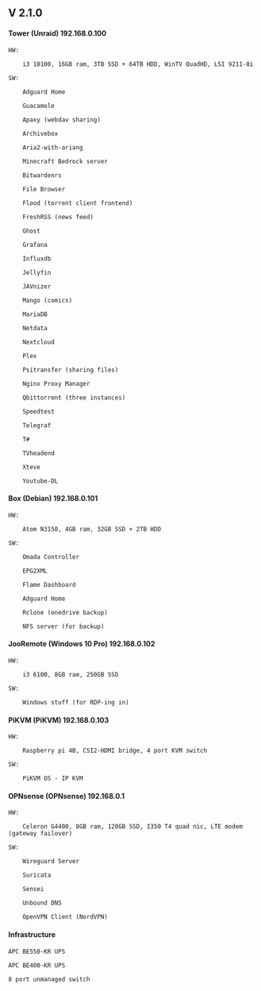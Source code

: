 ## V 2.1.0

#### Tower (Unraid) 192.168.0.100

    HW:
  
        i3 10100, 16GB ram, 3TB SSD + 64TB HDD, WinTV QuadHD, LSI 9211-8i
    
    SW:
    
        Adguard Home
  
        Guacamole
    
        Apaxy (webdav sharing)
    
        Archivebox
        
        Aria2-with-ariang
        
        Minecraft Bedrock server
    
        Bitwardenrs
        
        File Browser
    
        Flood (torrent client frontend)
    
        FreshRSS (news feed)
    
        Ghost
    
        Grafana
    
        Influxdb
    
        Jellyfin

        JAVnizer
    
        Mango (comics)
        
        MariaDB
    
        Netdata
    
        Nextcloud
    
        Plex
    
        Psitransfer (sharing files)
        
        Nginx Proxy Manager
    
        Qbittorrent (three instances)
        
        Speedtest
    
        Telegraf
    
        T#
    
        TVheadend
    
        Xteve
        
        Youtube-DL

#### Box (Debian) 192.168.0.101

    HW:

        Atom N3150, 4GB ram, 32GB SSD + 2TB HDD
    
    SW:
    
        Omada Controller
        
        EPG2XML
        
        Flame Dashboard
        
        Adguard Home
        
        Rclone (onedrive backup)
        
        NFS server (for backup)

#### JooRemote (Windows 10 Pro) 192.168.0.102

    HW:
    
        i3 6100, 8GB ram, 250GB SSD
    
    SW:
    
        Windows stuff (for RDP-ing in)

#### PiKVM (PiKVM) 192.168.0.103

    HW:
    
        Raspberry pi 4B, CSI2-HDMI bridge, 4 port KVM switch
        
    SW:
    
        PiKVM OS - IP KVM
        
#### OPNsense (OPNsense) 192.168.0.1

    HW:
    
        Celeron G4400, 8GB ram, 120GB SSD, I350 T4 quad nic, LTE modem (gateway failover)
        
    SW:
    
        Wireguard Server
        
        Suricata
        
        Sensei
        
        Unbound DNS
        
        OpenVPN Client (NordVPN)
        
#### Infrastructure

    APC BE550-KR UPS
    
    APC BE400-KR UPS
    
    8 port unmanaged switch
